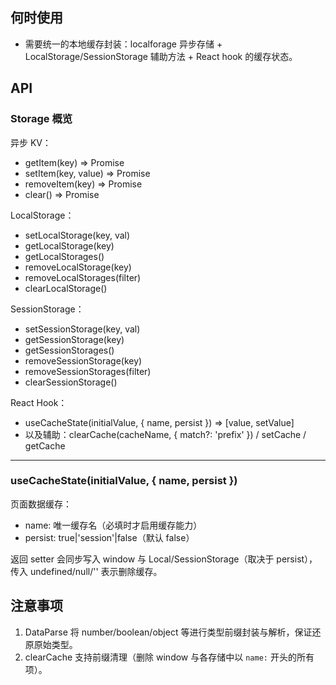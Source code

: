 ## 何时使用

- 需要统一的本地缓存封装：localforage 异步存储 + LocalStorage/SessionStorage 辅助方法 + React hook 的缓存状态。

## API

### Storage 概览

异步 KV：

- getItem(key) => Promise<any>
- setItem(key, value) => Promise<any>
- removeItem(key) => Promise<void>
- clear() => Promise<void>

LocalStorage：

- setLocalStorage(key, val)
- getLocalStorage(key)
- getLocalStorages()
- removeLocalStorage(key)
- removeLocalStorages(filter)
- clearLocalStorage()

SessionStorage：

- setSessionStorage(key, val)
- getSessionStorage(key)
- getSessionStorages()
- removeSessionStorage(key)
- removeSessionStorages(filter)
- clearSessionStorage()

React Hook：

- useCacheState(initialValue, { name, persist }) => [value, setValue]
- 以及辅助：clearCache(cacheName, { match?: 'prefix' }) / setCache / getCache

---

### useCacheState(initialValue, { name, persist })

页面数据缓存：

- name: 唯一缓存名（必填时才启用缓存能力）
- persist: true|'session'|false（默认 false）

返回 setter 会同步写入 window 与 Local/SessionStorage（取决于 persist），传入 undefined/null/'' 表示删除缓存。

## 注意事项

1. DataParse 将 number/boolean/object 等进行类型前缀封装与解析，保证还原原始类型。
2. clearCache 支持前缀清理（删除 window 与各存储中以 `name:` 开头的所有项）。
